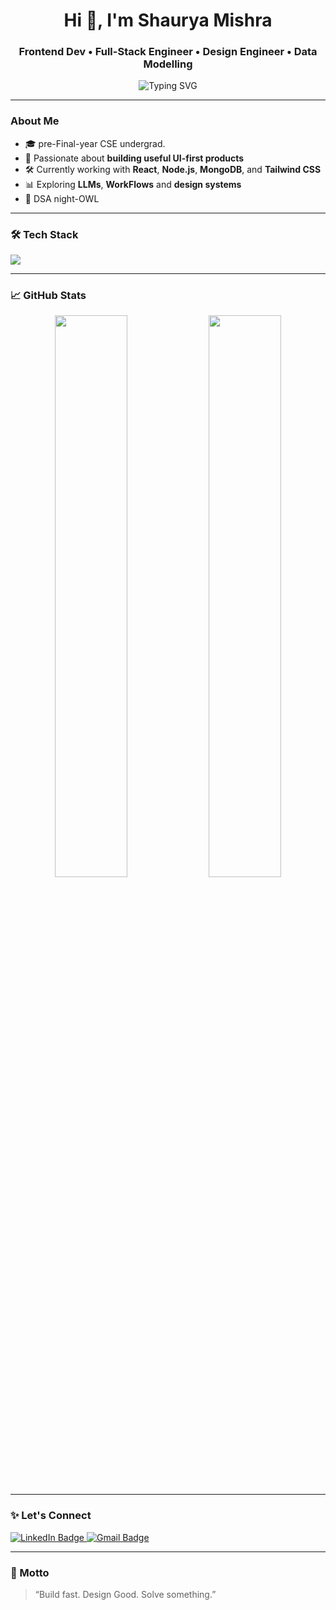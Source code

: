 <h1 align="center">Hi 👋, I'm Shaurya Mishra</h1>
<h3 align="center">Frontend Dev • Full-Stack Engineer • Design Engineer • Data Modelling </h3>

<p align="center">
  <img src="https://readme-typing-svg.herokuapp.com?font=Fira+Code&weight=500&size=22&pause=1000&color=00FFD9&center=true&vCenter=true&width=435&lines=Chilling+and+coding.;Full-stack+developer+%F0%9F%92%BB;" alt="Typing SVG" />
</p>

---

###  About Me

- 🎓 pre-Final-year CSE undergrad. 
- 🎯 Passionate about **building useful UI-first products**  
- 🛠️ Currently working with **React**, **Node.js**, **MongoDB**, and **Tailwind CSS**  
- 📊 Exploring **LLMs**, **WorkFlows** and **design systems**    
- 🧠 DSA night-OWL

---



### 🛠 Tech Stack

<img src="https://skillicons.dev/icons?i=react,tailwind,nodejs,express,mongodb,vite,python,streamlit,js,ts,git,github,firebase,docker" />

---

### 📈 GitHub Stats

<p align="center">
  <img width="48%" src="https://github-readme-stats.vercel.app/api?username=winshaurya&show_icons=true&theme=tokyonight" />
  <img width="48%" src="https://github-readme-stats.vercel.app/api/top-langs/?username=winshaurya&layout=compact&theme=tokyonight" />
</p>

---

### ✨ Let's Connect
<p align="left">
  <a href="https://linkedin.com/in/shaurya-mishra-0b4751204" target="_blank">
    <img src="https://img.shields.io/badge/LinkedIn-%230077B5.svg?&style=for-the-badge&logo=linkedin&logoColor=white" alt="LinkedIn Badge"/>
  </a>
  <a href="mailto:winshaurya9@gmail.com" target="_blank">
    <img src="https://img.shields.io/badge/Email-D14836?style=for-the-badge&logo=gmail&logoColor=white" alt="Gmail Badge"/>
  </a>
</p>

</p>

---

### 🧠 Motto

> “Build fast. Design Good. Solve something.”

